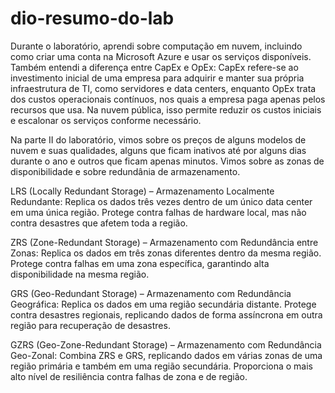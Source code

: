 # dio-resumo-do-lab
Durante o laboratório, aprendi sobre computação em nuvem, incluindo como criar uma conta na Microsoft Azure e usar os serviços disponíveis. Também entendi a diferença entre CapEx e OpEx: CapEx refere-se ao investimento inicial de uma empresa para adquirir e manter sua própria infraestrutura de TI, como servidores e data centers, enquanto OpEx trata dos custos operacionais contínuos, nos quais a empresa paga apenas pelos recursos que usa. Na nuvem pública, isso permite reduzir os custos iniciais e escalonar os serviços conforme necessário.

Na parte II do laboratório, vimos sobre os preços de alguns modelos de nuvem e suas qualidades, alguns que ficam inativos até por alguns dias durante o ano e outros que ficam apenas minutos. Vimos sobre as zonas de disponibilidade e sobre redundânia de armazenamento.

LRS (Locally Redundant Storage) – Armazenamento Localmente Redundante: Replica os dados três vezes dentro de um único data center em uma única região. Protege contra falhas de hardware local, mas não contra desastres que afetem toda a região.

ZRS (Zone-Redundant Storage) – Armazenamento com Redundância entre Zonas: Replica os dados em três zonas diferentes dentro da mesma região. Protege contra falhas em uma zona específica, garantindo alta disponibilidade na mesma região.

GRS (Geo-Redundant Storage) – Armazenamento com Redundância Geográfica: Replica os dados em uma região secundária distante. Protege contra desastres regionais, replicando dados de forma assíncrona em outra região para recuperação de desastres.

GZRS (Geo-Zone-Redundant Storage) – Armazenamento com Redundância Geo-Zonal: Combina ZRS e GRS, replicando dados em várias zonas de uma região primária e também em uma região secundária. Proporciona o mais alto nível de resiliência contra falhas de zona e de região.
